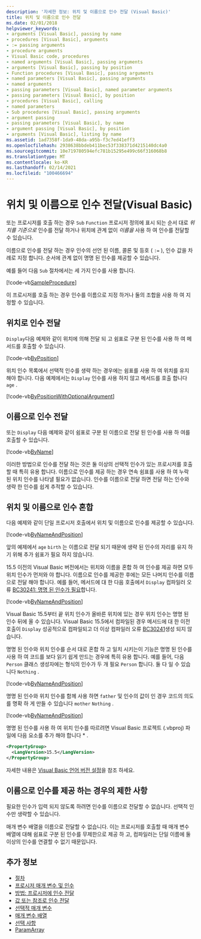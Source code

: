 ```yaml
---
description: '자세한 정보: 위치 및 이름으로 인수 전달 (Visual Basic)'
title: 위치 및 이름으로 인수 전달
ms.date: 02/01/2018
helpviewer_keywords:
- arguments [Visual Basic], passing by name
- procedures [Visual Basic], arguments
- := passing arguments
- procedure arguments
- Visual Basic code, procedures
- named arguments [Visual Basic], passing arguments
- arguments [Visual Basic], passing by position
- Function procedures [Visual Basic], passing arguments
- named parameters [Visual Basic], passing arguments
- named arguments
- passing parameters [Visual Basic], named parameter arguments
- passing parameters [Visual Basic], by position
- procedures [Visual Basic], calling
- named parameters
- Sub procedures [Visual Basic], passing arguments
- argument passing
- passing parameters [Visual Basic], by name
- argument passing [Visual Basic], by position
- arguments [Visual Basic], listing by name
ms.assetid: 1ad7358f-1da9-48da-a95b-f3c7ed41eff3
ms.openlocfilehash: 2938638bbdeb411bec53f338371d4215140dc4a0
ms.sourcegitcommit: 10e719780594efc781b15295e499c66f316068b8
ms.translationtype: MT
ms.contentlocale: ko-KR
ms.lasthandoff: 02/14/2021
ms.locfileid: "100466694"
---
```

# <a name="passing-arguments-by-position-and-by-name-visual-basic"></a>위치 및 이름으로 인수 전달(Visual Basic)

또는 프로시저를 호출 하는 경우 `Sub` `Function` 프로시저 정의에 표시 되는 순서 대로 *위치를 기준으로* 인수를 전달 하거나 위치에 관계 없이 *이름을* 사용 하 여 인수를 전달할 수 있습니다.

이름으로 인수를 전달 하는 경우 인수의 선언 된 이름, 콜론 및 등호 ( `:=` ), 인수 값을 차례로 지정 합니다. 순서에 관계 없이 명명 된 인수를 제공할 수 있습니다.

예를 들어 다음 `Sub` 절차에서는 세 가지 인수를 사용 합니다.

[!code-vb[SampleProcedure](../../../../../samples/snippets/visualbasic/programming-guide/language-features/passing-named-arguments/module1.vb#1)]

이 프로시저를 호출 하는 경우 인수를 이름으로 지정 하거나 둘의 조합을 사용 하 여 지정할 수 있습니다.

## <a name="passing-arguments-by-position"></a>위치로 인수 전달

`Display`다음 예제와 같이 위치에 의해 전달 되 고 쉼표로 구분 된 인수를 사용 하 여 메서드를 호출할 수 있습니다.

[!code-vb[ByPosition](../../../../../samples/snippets/visualbasic/programming-guide/language-features/passing-named-arguments/module1.vb#2)]

위치 인수 목록에서 선택적 인수를 생략 하는 경우에는 쉼표를 사용 하 여 위치를 유지 해야 합니다. 다음 예제에서는 `Display` 인수를 사용 하지 않고 메서드를 호출 합니다 `age` .

[!code-vb[ByPositionWithOptionalArgument](../../../../../samples/snippets/visualbasic/programming-guide/language-features/passing-named-arguments/module1.vb#3)]

## <a name="passing-arguments-by-name"></a>이름으로 인수 전달

또는 `Display` 다음 예제와 같이 쉼표로 구분 된 이름으로 전달 된 인수를 사용 하 여를 호출할 수 있습니다.

[!code-vb[ByName](../../../../../samples/snippets/visualbasic/programming-guide/language-features/passing-named-arguments/module1.vb#4)]

이러한 방법으로 인수를 전달 하는 것은 둘 이상의 선택적 인수가 있는 프로시저를 호출할 때 특히 유용 합니다. 이름으로 인수를 제공 하는 경우 연속 쉼표를 사용 하 여 누락 된 위치 인수를 나타낼 필요가 없습니다. 인수를 이름으로 전달 하면 전달 하는 인수와 생략 한 인수를 쉽게 추적할 수 있습니다.

## <a name="mixing-arguments-by-position-and-by-name"></a>위치 및 이름으로 인수 혼합

다음 예제와 같이 단일 프로시저 호출에서 위치 및 이름으로 인수를 제공할 수 있습니다.

[!code-vb[ByNameAndPosition](../../../../../samples/snippets/visualbasic/programming-guide/language-features/passing-named-arguments/module1.vb#5)]

앞의 예제에서 `age` `birth` 는 이름으로 전달 되기 때문에 생략 된 인수의 자리를 유지 하기 위해 추가 쉼표가 필요 하지 않습니다.

15.5 이전의 Visual Basic 버전에서는 위치와 이름을 혼합 하 여 인수를 제공 하면 모두 위치 인수가 먼저와 야 합니다. 이름으로 인수를 제공한 후에는 모든 나머지 인수를 이름으로 전달 해야 합니다.  예를 들어, 메서드에 대 한 다음 호출에서 `Display` 컴파일러 오류 [BC30241: 명명 된 인수가 필요](../../../misc/bc30241.md)합니다.

[!code-vb[ByNameAndPosition](../../../../../samples/snippets/visualbasic/programming-guide/language-features/passing-named-arguments/module1.vb#6)]

Visual Basic 15.5부터 끝 위치 인수가 올바른 위치에 있는 경우 위치 인수는 명명 된 인수 뒤에 올 수 있습니다. Visual Basic 15.5에서 컴파일된 경우 메서드에 대 한 이전 호출이 `Display` 성공적으로 컴파일되고 더 이상 컴파일러 오류 [BC30241](../../../misc/bc30241.md)생성 되지 않습니다.

명명 된 인수와 위치 인수를 순서 대로 혼합 하 고 일치 시키는이 기능은 명명 된 인수를 사용 하 여 코드를 보다 읽기 쉽게 만드는 경우에 특히 유용 합니다. 예를 들어, 다음 `Person` 클래스 생성자에는 형식의 인수가 두 개 필요 `Person` 합니다. 둘 다 일 수 있습니다 `Nothing` .

[!code-vb[ByNameAndPosition](../../../../../samples/snippets/visualbasic/programming-guide/language-features/passing-named-arguments/module1.vb#7)]

명명 된 인수와 위치 인수를 함께 사용 하면 `father` 및 인수의 값이 인 경우 코드의 의도를 명확 하 게 만들 수 있습니다 `mother` `Nothing` .

[!code-vb[ByNameAndPosition](../../../../../samples/snippets/visualbasic/programming-guide/language-features/passing-named-arguments/module1.vb#8)]

명명 된 인수를 사용 하 여 위치 인수를 따르려면 Visual Basic 프로젝트 (.vbproj) 파일에 다음 요소를 추가 해야 합니다 \* .

```xml
<PropertyGroup>
  <LangVersion>15.5</LangVersion>
</PropertyGroup>
```

자세한 내용은 [Visual Basic 언어 버전 설정](../../../language-reference/configure-language-version.md)을 참조 하세요.

## <a name="restrictions-on-supplying-arguments-by-name"></a>이름으로 인수를 제공 하는 경우의 제한 사항

필요한 인수가 입력 되지 않도록 하려면 인수를 이름으로 전달할 수 없습니다. 선택적 인수만 생략할 수 있습니다.

매개 변수 배열을 이름으로 전달할 수 없습니다. 이는 프로시저를 호출할 때 매개 변수 배열에 대해 쉼표로 구분 된 인수를 무제한으로 제공 하 고, 컴파일러는 단일 이름에 둘 이상의 인수를 연결할 수 없기 때문입니다.

## <a name="see-also"></a>추가 정보

- [절차](./index.md)
- [프로시저 매개 변수 및 인수](./procedure-parameters-and-arguments.md)
- [방법: 프로시저에 인수 전달](./how-to-pass-arguments-to-a-procedure.md)
- [값 또는 참조로 인수 전달](./passing-arguments-by-value-and-by-reference.md)
- [선택적 매개 변수](./optional-parameters.md)
- [매개 변수 배열](./parameter-arrays.md)
- [선택 사항](../../../language-reference/modifiers/optional.md)
- [ParamArray](../../../language-reference/modifiers/paramarray.md)

